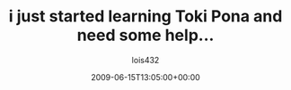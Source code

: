 ---
title: 'i just started learning Toki Pona and need some help...'
posts: 2
hash: 't1047'
author: 'lois432'
date: 2009-06-15T13:05:00+00:00
sources:
  - http://forums.tokipona.org/viewtopic.php%3Ft=1047.html
---